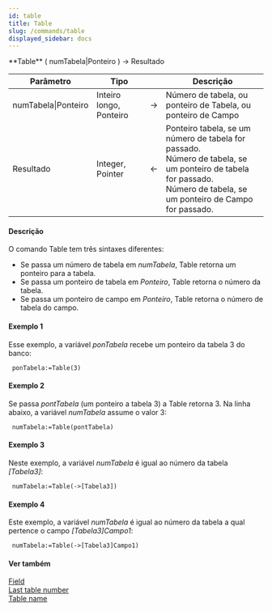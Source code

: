 ```yaml
---
id: table
title: Table
slug: /commands/table
displayed_sidebar: docs
---
```


<!--REF #_command_.Table.Syntax-->**Table** ( numTabela|Ponteiro ) -> Resultado<!-- END REF-->
<!--REF #_command_.Table.Params-->
| Parâmetro | Tipo |  | Descrição |
| --- | --- | --- | --- |
| numTabela&#124;Ponteiro | Inteiro longo, Ponteiro | &#8594;  | Número de tabela, ou ponteiro de Tabela, ou ponteiro de Campo |
| Resultado | Integer, Pointer | &#8592; | Ponteiro tabela, se um número de tabela for passado.<br/>Número de tabela, se um ponteiro de tabela for passado.<br/>Número de tabela, se um ponteiro de Campo for passado. |

<!-- END REF-->

#### Descrição 

<!--REF #_command_.Table.Summary-->O comando Table tem três sintaxes diferentes: 

* Se passa um número de tabela em *numTabela*, Table retorna um ponteiro para a tabela.<!-- END REF-->
* Se passa um ponteiro de tabela em *Ponteiro*, Table retorna o número da tabela.
* Se passa um ponteiro de campo em *Ponteiro*, Table retorna o número de tabela do campo.

#### Exemplo 1 

Esse exemplo, a variável *ponTabela* recebe um ponteiro da tabela 3 do banco: 

```4d
 ponTabela:=Table(3)
```

#### Exemplo 2 

Se passa *pontTabela* (um ponteiro a tabela 3) a Table retorna 3\. Na linha abaixo, a variável *numTabela* assume o valor 3: 

```4d
 numTabela:=Table(pontTabela)
```
  
  
#### Exemplo 3 

Neste exemplo, a variável *numTabela* é igual ao número da tabela *\[Tabela3\]*: 

```4d
 numTabela:=Table(->[Tabela3])
```

#### Exemplo 4 

Este exemplo, a variável *numTabela* é igual ao número da tabela a qual pertence o campo *\[Tabela3\]Campo1*: 

```4d
 numTabela:=Table(->[Tabela3]Campo1)
```

#### Ver também 

[Field](field.md)  
[Last table number](last-table-number.md)  
[Table name](table-name.md)  